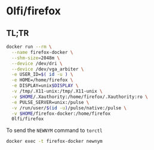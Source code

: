 # 0lfi/firefox

## TL;TR

```bash
docker run --rm \
  --name firefox-docker \
  --shm-size=2048m \
  --device /dev/dri \
  --device /dev/vga_arbiter \
  -e USER_ID=$( id -u ) \
  -e HOME=/home/firefox \
  -e DISPLAY=unix$DISPLAY \
  -v /tmp/.X11-unix:/tmp/.X11-unix \
  -v $HOME/.Xauthority:/home/firefox/.Xauthority:ro \
  -e PULSE_SERVER=unix:/pulse \
  -v /run/user/$(id -u)/pulse/native:/pulse \
  -v $HOME/firefox-docker:/home/firefox
  0lfi/firefox
```

To send the `NEWNYM` command to `torctl`
```bash
docker exec -t firefox-docker newnym
```
